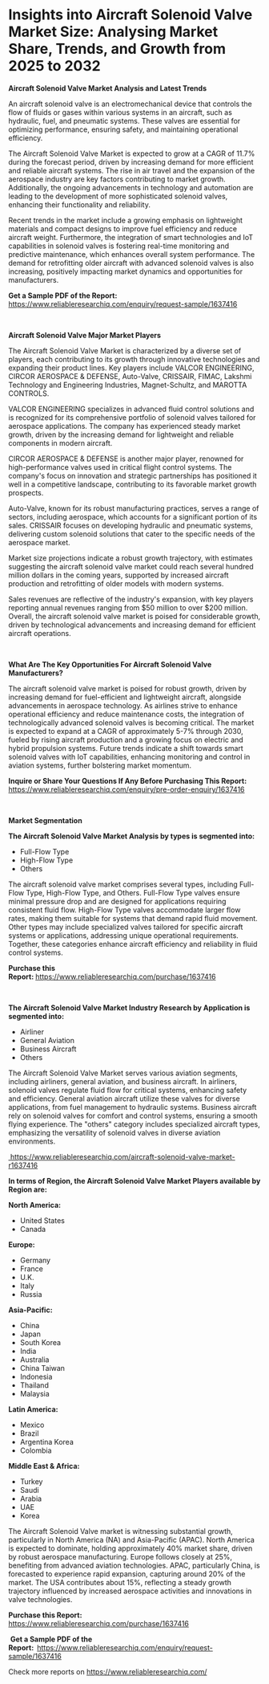 <p><h1>Insights into Aircraft Solenoid Valve Market Size: Analysing Market Share, Trends, and Growth from 2025 to 2032</h1></p><p><strong>Aircraft Solenoid Valve Market Analysis and Latest Trends</strong></p>
<p><p>An aircraft solenoid valve is an electromechanical device that controls the flow of fluids or gases within various systems in an aircraft, such as hydraulic, fuel, and pneumatic systems. These valves are essential for optimizing performance, ensuring safety, and maintaining operational efficiency.</p><p>The Aircraft Solenoid Valve Market is expected to grow at a CAGR of 11.7% during the forecast period, driven by increasing demand for more efficient and reliable aircraft systems. The rise in air travel and the expansion of the aerospace industry are key factors contributing to market growth. Additionally, the ongoing advancements in technology and automation are leading to the development of more sophisticated solenoid valves, enhancing their functionality and reliability.</p><p>Recent trends in the market include a growing emphasis on lightweight materials and compact designs to improve fuel efficiency and reduce aircraft weight. Furthermore, the integration of smart technologies and IoT capabilities in solenoid valves is fostering real-time monitoring and predictive maintenance, which enhances overall system performance. The demand for retrofitting older aircraft with advanced solenoid valves is also increasing, positively impacting market dynamics and opportunities for manufacturers.</p></p>
<p><strong>Get a Sample PDF of the Report:&nbsp;</strong> <a href="https://www.reliableresearchiq.com/enquiry/request-sample/1637416?utm_campaign=3139&utm_medium=2&utm_source=Github&utm_content=ia&utm_term=30032025&utm_id=aircraft-solenoid-valve">https://www.reliableresearchiq.com/enquiry/request-sample/1637416</a></p>
<p>&nbsp;</p>
<p><strong>Aircraft Solenoid Valve Major Market Players</strong></p>
<p><p>The Aircraft Solenoid Valve Market is characterized by a diverse set of players, each contributing to its growth through innovative technologies and expanding their product lines. Key players include VALCOR ENGINEERING, CIRCOR AEROSPACE & DEFENSE, Auto-Valve, CRISSAIR, FIMAC, Lakshmi Technology and Engineering Industries, Magnet-Schultz, and MAROTTA CONTROLS.</p><p>VALCOR ENGINEERING specializes in advanced fluid control solutions and is recognized for its comprehensive portfolio of solenoid valves tailored for aerospace applications. The company has experienced steady market growth, driven by the increasing demand for lightweight and reliable components in modern aircraft.</p><p>CIRCOR AEROSPACE & DEFENSE is another major player, renowned for high-performance valves used in critical flight control systems. The company's focus on innovation and strategic partnerships has positioned it well in a competitive landscape, contributing to its favorable market growth prospects.</p><p>Auto-Valve, known for its robust manufacturing practices, serves a range of sectors, including aerospace, which accounts for a significant portion of its sales. CRISSAIR focuses on developing hydraulic and pneumatic systems, delivering custom solenoid solutions that cater to the specific needs of the aerospace market.</p><p>Market size projections indicate a robust growth trajectory, with estimates suggesting the aircraft solenoid valve market could reach several hundred million dollars in the coming years, supported by increased aircraft production and retrofitting of older models with modern systems.</p><p>Sales revenues are reflective of the industry's expansion, with key players reporting annual revenues ranging from $50 million to over $200 million. Overall, the aircraft solenoid valve market is poised for considerable growth, driven by technological advancements and increasing demand for efficient aircraft operations.</p></p>
<p>&nbsp;</p>
<p><strong>What Are The Key Opportunities For Aircraft Solenoid Valve Manufacturers?</strong></p>
<p><p>The aircraft solenoid valve market is poised for robust growth, driven by increasing demand for fuel-efficient and lightweight aircraft, alongside advancements in aerospace technology. As airlines strive to enhance operational efficiency and reduce maintenance costs, the integration of technologically advanced solenoid valves is becoming critical. The market is expected to expand at a CAGR of approximately 5-7% through 2030, fueled by rising aircraft production and a growing focus on electric and hybrid propulsion systems. Future trends indicate a shift towards smart solenoid valves with IoT capabilities, enhancing monitoring and control in aviation systems, further bolstering market momentum.</p></p>
<p><strong>Inquire or Share Your Questions If Any Before Purchasing This Report:</strong> <a href="https://www.reliableresearchiq.com/enquiry/pre-order-enquiry/1637416?utm_campaign=3139&utm_medium=2&utm_source=Github&utm_content=ia&utm_term=30032025&utm_id=aircraft-solenoid-valve">https://www.reliableresearchiq.com/enquiry/pre-order-enquiry/1637416</a></p>
<p>&nbsp;</p>
<p><strong>Market Segmentation</strong></p>
<p><strong>The Aircraft Solenoid Valve Market Analysis by types is segmented into:</strong></p>
<p><ul><li>Full-Flow Type</li><li>High-Flow Type</li><li>Others</li></ul></p>
<p><p>The aircraft solenoid valve market comprises several types, including Full-Flow Type, High-Flow Type, and Others. Full-Flow Type valves ensure minimal pressure drop and are designed for applications requiring consistent fluid flow. High-Flow Type valves accommodate larger flow rates, making them suitable for systems that demand rapid fluid movement. Other types may include specialized valves tailored for specific aircraft systems or applications, addressing unique operational requirements. Together, these categories enhance aircraft efficiency and reliability in fluid control systems.</p></p>
<p><strong>Purchase this Report:&nbsp;</strong><a href="https://www.reliableresearchiq.com/purchase/1637416?utm_campaign=3139&utm_medium=2&utm_source=Github&utm_content=ia&utm_term=30032025&utm_id=aircraft-solenoid-valve">https://www.reliableresearchiq.com/purchase/1637416</a></p>
<p>&nbsp;</p>
<p><strong>The Aircraft Solenoid Valve Market Industry Research by Application is segmented into:</strong></p>
<p><ul><li>Airliner</li><li>General Aviation</li><li>Business Aircraft</li><li>Others</li></ul></p>
<p><p>The Aircraft Solenoid Valve Market serves various aviation segments, including airliners, general aviation, and business aircraft. In airliners, solenoid valves regulate fluid flow for critical systems, enhancing safety and efficiency. General aviation aircraft utilize these valves for diverse applications, from fuel management to hydraulic systems. Business aircraft rely on solenoid valves for comfort and control systems, ensuring a smooth flying experience. The "others" category includes specialized aircraft types, emphasizing the versatility of solenoid valves in diverse aviation environments.</p></p>
<p><a href="https://www.reliableresearchiq.com/aircraft-solenoid-valve-market-r1637416?utm_campaign=3139&utm_medium=2&utm_source=Github&utm_content=ia&utm_term=30032025&utm_id=aircraft-solenoid-valve">&nbsp;https://www.reliableresearchiq.com/aircraft-solenoid-valve-market-r1637416</a></p>
<p><strong>In terms of Region, the Aircraft Solenoid Valve Market Players available by Region are:</strong></p>
<p>
    <p> <strong> North America: </strong>
        <ul>
            <li>United States</li>
            <li>Canada</li>
        </ul>
        </p> 
    <p> <strong> Europe: </strong>
        <ul>
            <li>Germany</li>
            <li>France</li>
            <li>U.K.</li>
            <li>Italy</li>
            <li>Russia</li>
        </ul>
        </p> 
    <p> <strong> Asia-Pacific: </strong>
        <ul>
            <li>China</li>
            <li>Japan</li>
            <li>South Korea</li>
            <li>India</li>
            <li>Australia</li>
            <li>China Taiwan</li>
            <li>Indonesia</li>
            <li>Thailand</li>
            <li>Malaysia</li>
        </ul>
        </p> 
    <p> <strong> Latin America: </strong>
        <ul>
            <li>Mexico</li>
            <li>Brazil</li>
            <li>Argentina Korea</li>
            <li>Colombia</li>
        </ul>
        </p> 
    <p> <strong> Middle East & Africa: </strong>
        <ul>
            <li>Turkey</li>
            <li>Saudi</li>
            <li>Arabia</li>
            <li>UAE</li>
            <li>Korea</li>
        </ul>
    </p>
    </p>
<p><p>The Aircraft Solenoid Valve market is witnessing substantial growth, particularly in North America (NA) and Asia-Pacific (APAC). North America is expected to dominate, holding approximately 40% market share, driven by robust aerospace manufacturing. Europe follows closely at 25%, benefiting from advanced aviation technologies. APAC, particularly China, is forecasted to experience rapid expansion, capturing around 20% of the market. The USA contributes about 15%, reflecting a steady growth trajectory influenced by increased aerospace activities and innovations in valve technologies.</p></p>
<p><strong>Purchase this Report: </strong><a href="https://www.reliableresearchiq.com/purchase/1637416?utm_campaign=3139&utm_medium=2&utm_source=Github&utm_content=ia&utm_term=30032025&utm_id=aircraft-solenoid-valve">https://www.reliableresearchiq.com/purchase/1637416</a></p>
<p>&nbsp;<strong>Get a Sample PDF of the Report:&nbsp;&nbsp;</strong><a href="https://www.reliableresearchiq.com/enquiry/request-sample/1637416?utm_campaign=3139&utm_medium=2&utm_source=Github&utm_content=ia&utm_term=30032025&utm_id=aircraft-solenoid-valve">https://www.reliableresearchiq.com/enquiry/request-sample/1637416</a></p>
<p><strong></strong></p>
<p>Check more reports on <a href="https://www.reliableresearchiq.com/?utm_campaign=3139&utm_medium=2&utm_source=Github&utm_content=ia&utm_term=30032025&utm_id=aircraft-solenoid-valve">https://www.reliableresearchiq.com/</a></p>